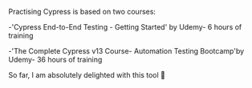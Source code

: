 Practising Cypress is based on two courses:

-'Cypress End-to-End Testing - Getting Started' by Udemy- 6 hours of training

-'The Complete Cypress v13 Course- Automation Testing Bootcamp'by Udemy- 36 hours of training

So far, I am absolutely delighted with this tool :monocle_face:
